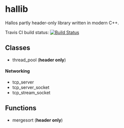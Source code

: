 # hallib

Hallos partly header-only library written in modern C++. 

Travis CI build status: [![Build Status](https://travis-ci.com/hallos/hallib.svg?branch=master)](https://travis-ci.com/hallos/hallib)

## Classes
* thread_pool (**header only**)
#### Networking
* tcp_server
* tcp_server_socket
* tcp_stream_socket

## Functions
* mergesort (**header only**)
